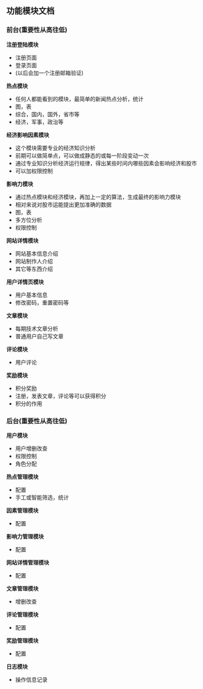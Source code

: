 ## 功能模块文档 ##

### 前台(重要性从高往低) ###

**注册登陆模块**
* 注册页面
* 登录页面
* (以后会加一个注册邮箱验证)

**热点模块**
* 任何人都能看到的模块，最简单的新闻热点分析，统计
* 图，表
* 综合，国内，国外，省市等
* 经济，军事，政治等

**经济影响因素模块**
* 这个模块需要专业的经济知识分析
* 前期可以做简单点，可以做成静态的或每一阶段变动一次
* 通过专业知识分析经济运行规律，得出某些时间内哪些因素会影响经济和股市
* 可以加权限控制

**影响力模块**
* 通过热点模块和经济模块，再加上一定的算法，生成最终的影响力模块
* 相对来说对股市运能提出更加准确的数据
* 图，表
* 多方位分析
* 权限控制

**网站详情模块**
* 网站基本信息介绍
* 网站制作人介绍
* 其它等东西介绍

**用户详情页模块**
* 用户基本信息
* 修改密码，重置密码等

**文章模块**
* 每期技术文章分析
* 普通用户自己写文章

**评论模块**
* 用户评论

**奖励模块**
* 积分奖励
* 注册，发表文章，评论等可以获得积分
* 积分的作用

### 后台(重要性从高往低) ###

**用户模块**
* 用户增删改查
* 权限控制
* 角色分配

**热点管理模块**
* 配置
* 手工或智能筛选，统计

**因素管理模块**
* 配置

**影响力管理模块**
* 配置

**网站详情管理模块**
* 配置

**文章管理模块**
* 增删改查

**评论管理模块**
* 配置

**奖励管理模块**
* 配置

**日志模块**
* 操作信息记录